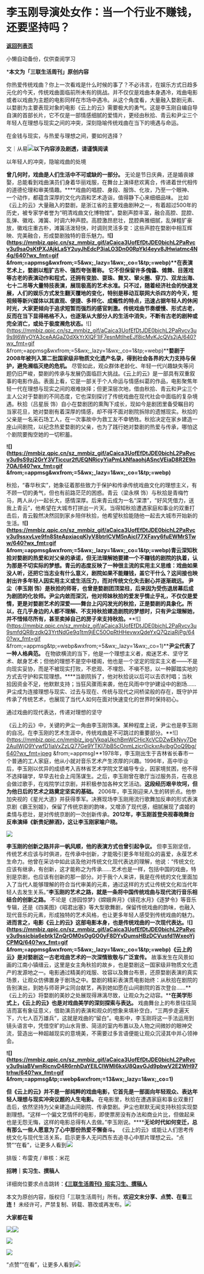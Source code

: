 # 李玉刚导演处女作：当一个行业不赚钱，还要坚持吗？

[**返回列表页**](/gzh/三联生活周刊)

小懒自动备份，仅供查阅学习

***本文为「三联生活周刊」原创内容**

  
  
你热爱传统戏曲？你上一次看戏是什么时候的事了？不必讳言，在娱乐方式日趋多元化的今天，传统戏曲面临前所未有的挑战。并不仅仅是戏曲本身遇冷，戏曲电影或者以戏曲为主题的电影同样在市场中遇冷。从这个角度看，大量融入婺剧元素、以婺剧为主要表现对象的电影《云上的云》需要极大的勇气。这是李玉刚自编自导自演的首部长片，它不仅是一部情感细腻的爱情片，更经由秋拾、青云和尹尘三个年轻人在理想与现实之间的冲突，深刻隐喻传统戏曲在当下的境遇与命运。

在金钱与现实，与热爱与理想之间，要如何选择？

  
  
文｜从易![](https://mmbiz.qpic.cn/mmbiz_gif/c2Sib3Mp7pOMqvBBeG4xs0c7h8WicXVDv2WkgY00vlHsVlj8kWcT6ovT0rZRHpUH95on1H73zrSghL02Ta3L3PSQ/640?wx_fmt=gif&wxfrom;=5&wx;_lazy=1&tp;=webp)**以下内容涉及剧透，请谨慎阅读**

以年轻人的冲突，隐喻戏曲的处境

**曾几何时，戏曲是人们生活中不可或缺的一部分。**
无论是节日庆典，还是婚丧嫁娶，总能看到戏曲演员们身着华丽戏服，在舞台上演绎悲欢离合，传递着世代相传的道德伦理和审美情趣。****戏曲的唱腔、身段、服饰、化妆，乃至一个眼神、一个动作，都蕴含深厚的文化内涵和艺术造诣，值得静下心来细细品味。
比如《云上的云》大量融入的婺剧，是浙江省的主要戏曲剧种之一，有着超过500年的历史，被专家学者誉为“明清戏曲文化博物馆”。婺剧声腔丰富，融合高腔、昆腔、乱弹、徽戏、滩簧、时调六种声腔。高腔激昂悲壮，昆腔典雅细腻，乱弹粗犷豪放，徽戏庄重古朴，滩簧活泼轻快，时调则灵活多变：这些声腔在婺剧中相互辉映、完美融合，形成婺剧独特的音乐魅力。**![](https://mmbiz.qpic.cn/sz_mmbiz_gif/aCaica3UofEfDtJDE0bichL2PaRvcv3u9saOsKtPXJAjkLaSY2uyJhEdcP3iaLO3Dn00RpYkl4eyv8JHwiatmc4N4g/640?wx_fmt=gif
&from;=appmsg&wxfrom;=5&wx;_lazy=1&wx;_co=1&tp;=webp)****在表演艺术上，婺剧以粗犷古朴、强烈夸张著称。**
它不但保留许多傀儡、傩舞、目莲戏等古老的表演动作和程式，还拥有变脸、耍珠、舞叉、窜火圈、穿刀、双龙出海、七十二吊等大量特技表演，展现极高的艺术水准。只不过，随着经济社会的快速发展，人们的娱乐方式发生翻天覆地的变化，特别是移动互联网大杀四方的今天，短视频等新兴媒体以其直观、便捷、多样化、成瘾性的特点，迅速占据年轻人的休闲时光，大家更倾向于追求短暂而强烈的感官刺激。传统戏曲节奏缓慢、形式古老，反而在当下显得格格不入，也逐渐从大部分人的生活中消失，不断有古老的剧种或完全消亡，或处于极度濒危状态。**![](https://mmbiz.qpic.cn/sz_mmbiz_gif/aCaica3UofEfDtJDE0bichL2PaRvcv3u9s9l6WyOYA3ceAAGaZ0dXkYrXIQF1IF7esnMtIheEJf8icMvKJcQVs2jA/640?wx_fmt=gif
&from;=appmsg&wxfrom;=5&wx;_lazy=1&wx;_co=1&tp;=webp)****婺剧于2008年被列入第二批国家级非物质文化遗产名录，得到社会各界的大力支持与保护，避免濒临灭绝的危机。**
尽管如此，观众群体老龄化、年轻一代兴趣缺失等问题仍旧严峻，婺剧的传承与发展仍面临巨大挑战。《云上的云》是一部具有双重叙事的电影作品。表面上看，它是一部关于个人命运与情感纠葛的作品，电影聚焦年轻一代在理想与现实之间的艰难抉择；但更深层次地，借由秋拾、青云和尹尘三个主人公对于婺剧的不同态度，它也深刻探讨了传统戏曲在现代社会中面临的复杂境遇。秋拾（吕星辰
饰）自小在婺剧团的熏陶下成长，现如今是剧团里备受瞩目的当家花旦，她对婺剧有着深厚的情感，却不得不面对剧院拆除的遗憾现实。秋拾的父亲是一名采石场工人，在一次事故中为救工友不幸牺牲。秋拾决定在家乡建造一座山间剧院，以纪念热爱婺剧的父亲，也为了践行她对婺剧的热爱与传承，哪怕这个剧院要掏空她的一切积蓄。

**![](https://mmbiz.qpic.cn/sz_mmbiz_gif/aCaica3UofEfDtJDE0bichL2PaRvcv3u9sS9zj2GrY3VTiccur2fUEQNRicyYiaPmLkNfaaohjASncVEiaD8R2E9n7OA/640?wx_fmt=gif
&from;=appmsg&wxfrom;=5&wx;_lazy=1&wx;_co=1&tp;=webp)**

秋拾，“春华秋实”，她象征着那些致力于保护和传承传统戏曲文化的理想主义，有不顾一切的勇气，但也有前路茫茫的困惑。青云（梁永棋
饰）与秋拾是青梅竹马，两人从小一起长大，感情深厚。后来青云成为一名“深漂”，“好风凭借力，送我上青云”，他希望在大城市打拼出一片天。当得知秋拾遭遇家庭和事业的双重打击后，青云毅然决然回到家乡陪伴秋拾，他希望秋拾能随他一起去大城市开始新的生活。**![](https://mmbiz.qpic.cn/sz_mmbiz_gif/aCaica3UofEfDtJDE0bichL2PaRvcv3u9ssxvLve9fn8SteApxiacqKIyV8btrICVM5nAicI77XFavy6fuEWMrSTww/640?wx_fmt=gif
&from;=appmsg&wxfrom;=5&wx;_lazy=1&wx;_co=1&tp;=webp)**青云深知秋拾对婺剧的热爱和对父亲的承诺，但无法理解她要建一个不赚钱的剧院的执着，认为那是不切实际的梦想。青云的态度反映了一种很主流的实用主义思维：**戏曲如果没人听，还把它当志业有什么意义，剧院如果不能赚钱，盖它干什么？这间接也映射出许多年轻人因实用主义或生活压力，而对传统文化失去耐心并逐渐疏远。**
尹尘（李玉刚
饰）是秋拾的师哥，也曾是婺剧团顶梁柱，后来因为受伤退居幕后成为剧团的化妆师。尹尘内敛而深沉，他对师妹秋拾的爱发乎情止乎礼，不仅仅是爱情，更是对婺剧艺术的深爱——舞台上闪闪发光的秋拾，正是婺剧的具象化。所以，在几乎身边的人都不理解、不支持秋拾建造剧院的梦想时，只有尹尘理解她，并不惜倾尽所有，甚至卖掉自己的房子来支持秋拾。******![](https://mmbiz.qpic.cn/sz_mmbiz_gif/aCaica3UofEfDtJDE0bichL2PaRvcv3u9smfdQR8rzdkQ3YrtNdGe9q1tm9jEC50OpRtHHevwxQdeYxQ7QziaRjPg/640?wx_fmt=gif
&from;=appmsg&tp;=webp&wxfrom;=5&wx;_lazy=1&wx;_co=1)****尹尘代表了一种人格典范。**
在物欲横流的当下，他是一个理想主义者，痴迷艺术、坚守艺术、献身艺术；但他的理想不是空中楼阁，他也是一个坚定的现实主义者——不是向现实妥协，而是不被现实打败，不悲观、不埋怨、不嗔不怒，以一种脚踏实地的方式去守护和实现理想。****当剧院拆了，他对秋拾说以后可以去农村唱；当秋拾因资金不足，他默默支持；当狂风骤雨来袭，他在风雨中守护建设中的剧场……
尹尘成为连接理想与现实、过去与现在、传统与现代之间桥梁般的存在，既守护并传承了传统艺术，也展现了当代人如何在面对快速变化的世界时保持初心。

通过戏曲的现代表达，传递对理想的坚守

《云上的云》中，关键的尹尘一角由李玉刚饰演。某种程度上说，尹尘也是李玉刚的自况。在李玉刚的艺术生涯中，传统戏曲是不可跳过的重要部分。**![](https://mmbiz.qpic.cn/mmbiz_jpg/VkpaUkchBmWCHicXcVCDZwEkNvy7De2AuIWjO9YywfD1iaVxZzLQ77Ge9YTKI7ibB5cOnmLzicr0ickxrAyibgOoQ9bg/640?wx_fmt=jpeg
&from;=appmsg)**1978年，李玉刚出生于吉林省长春市一个普通的工人家庭，他从小就对音乐艺术产生浓厚的兴趣。1996年，高中毕业后，李玉刚以优异的成绩考入吉林省艺术学院文艺编导专业，因家境贫困，他不得不选择辍学，早早去社会上闯荡谋生。之后，李玉刚曾在歌厅当过服务员，在夜总会做过歌手，在戏院学过京剧，并积极参加各种文艺活动。**这段经历艰辛坎坷，但为他日后的艺术之路奠定坚实的基础。**
2006年，李玉刚迎来人生的转折点。他参加央视的《星光大道》并获得季军。决赛现场李玉刚用流行歌舞加反串的形式表演京剧《霸王别姬》，保留了传统京剧的韵味，又增添了现代感，细腻展现了虞姬的柔情与悲壮，是对传统京剧的一次创新传承。**2012年，李玉刚首登央视春晚舞台反串演绎《新贵妃醉酒》，这让李玉刚家喻户晓。**

![](https://mmbiz.qpic.cn/mmbiz_jpg/c2Sib3Mp7pONrah7HicUvO68Mr9oKuaNFGVvMcLjPz0ooKKTdfSxmMtiaQnyAMwOfrQNCuUibIUovdw1DFFpiaCryrQ/640?wx_fmt=jpeg)

**李玉刚的创新之路并非一帆风顺，他的表演方式也曾引起争议。**
但李玉刚坚信，传统艺术应该与时俱进，在传承中创新，才能吸引更多年轻观众的喜爱，永葆艺术生命力。他曾在采访中如此谈及他对传统文化现代表达的理解，他说：“传统文化应该有继承，有创新，这才能称之为传承……艺术也是一样，包括中国的戏曲，特别是京剧，也应该有创新的那一部分。对于我个人来讲，我是在传统的文化里面加入了当代人能够理解的符合当代审美的元素，通过这样的方式让传统文化和当代年轻人去发生关系。”**李玉刚的艺术之路，就是一条将中国传统戏曲与现代流行音乐相结合的创新之路。**
不论是《游园惊梦》《嫦娥奔月》《镜花水月》《逐梦令》等音乐专辑，还是《四美图》《昭君出塞》等大型歌舞剧，保留传统戏曲的韵味，也融入现代音乐的元素，形成独特的艺术风格，也让更多年轻人感受到传统戏曲的魅力。**进而言之，电影《云上的云》这部电影本身，也是传统戏曲的一次现代表达。****![](https://mmbiz.qpic.cn/sz_mmbiz_gif/aCaica3UofEfDtJDE0bichL2PaRvcv3u9ssicbia6ebtk1ZnQrOM0sOgGO0yF8DYvDumsHBzDCVusfd1WxeoYjCPMQ/640?wx_fmt=gif
&from;=appmsg&wxfrom;=5&wx;_lazy=1&wx;_co=1&tp;=webp)****《云上的云》是对婺剧这一古老戏曲艺术的一次深情致敬与广泛宣传。**
故事发生在风景如画的江南小镇缙云，这里是女主角秋拾的故乡，也是婺剧这一国家级非物质文化遗产的发源地之一。电影通过精美的戏服、妆容以及舞台布景，还原婺剧表演的真实场景，让观众仿佛置身于剧场之中。婺剧的精彩表演贯电影始终：从秋拾在剧院的告别演出，到她与师哥尹尘同台献艺，再到她如愿在山间剧院的首次登台……**《云上的云》将婺剧的美妙之处展现得淋漓尽致，让观众为之动容。****在美学形式上，《云上的云》也是对戏曲美学的深刻探索与表达。**
戏曲舞台上的布景往往简洁而富有象征意义，借助演员的表演和观众的想象来填补空白，“三两步走遍天下，六七人百万雄兵”，这就是戏曲的“留白”。电影中，李玉刚将这一手法运用到镜头语言中，凭借空旷的山水背景、简洁的室内布置以及人物之间微妙的眼神交流，营造出一种超越现实的意境美，不需要过多言语便能让观众沉浸其中并心领神会。

**![](https://mmbiz.qpic.cn/sz_mmbiz_gif/aCaica3UofEfDtJDE0bichL2PaRvcv3u9siaBVwnRicnvD4R6rnhDaYEILCIWMI6kxU8QavGJd9pbwV2E2WH97trhw/640?wx_fmt=gif
&from;=appmsg&tp;=webp&wxfrom;=13&wx;_lazy=1&wx;_co=1)**

**但《云上的云》并不是一部纯粹的戏曲电影，它首先是一部面向年轻观众、表达年轻人理想与现实冲突议题的人生电影。**
在电影里，秋拾在遭遇家庭和事业双重打击后，依然坚持为父亲建造山间剧院、传承婺剧。尹尘也默默无闻支持秋拾实现婺剧理想。“这样一个偏文艺情怀的电影，即使票房没有办法和商业片比，但做起来也是无怨无悔，这样的电影总得有人去做。”李玉刚说。******无论时代如何变迁，总有那么一些人愿意为了心中那份热爱不懈奋斗。**
《云上的云》或能让人们思考传统文化与现代生活关系，启示更多人无问西东去追寻心中那片理想之云。“点赞”“在看”，让更多人看到![](https://mmbiz.qpic.cn/mmbiz_gif/c2Sib3Mp7pON9hkSZwdTibRHNZSMPyiapUCHJwlyoZVBC3SfmPmF0VKjkm3NiaToQloHFJ6icyicqZnqgXp6pSQJt5gg/640?wx_fmt=gif&from;=appmsg&wxfrom;=5&wx;_lazy=1&tp;=wxpic)  
  
  
  
  
  

排版：布雷克 / 审核：米花

  
**招聘｜实习生、撰稿人**  

详细岗位要求点击跳转：[**《三联生活周刊》招实习生、撰稿人**](http://mp.weixin.qq.com/s?__biz=MTc5MTU3NTYyMQ==&mid=2651136871&idx=3&sn=f1c0777fe9d31881e5dfca68ebc2937f&chksm=5907324d6e70bb5b3546dfe1c7b31b5fe05664bebbf36356ba9a1a352e0678444cad62875ad4&scene=21#wechat_redirect)

本文为原创内容，版权归「三联生活周刊」所有。**欢迎文末分享、点赞、在看三连！**
未经许可，严禁复制、转载、篡改或再发布。![](https://mmbiz.qpic.cn/sz_mmbiz_png/Gg7Qtoh7Aic9ZTmAdCc80b4nD7xicgPt863QWU7oNswDx19XrjfTtSl8QwatY2EEZGuNd1WRRiapDZjcDhTnNYmBg/640?wx_fmt=other&wxfrom;=5&wx;_lazy=1&wx;_co=1&retryload;=1&tp;=webp)

**大家都在看**

  
[![](https://mmbiz.qpic.cn/mmbiz_png/c2Sib3Mp7pON6bMzItpZ9Q9zicHAY4Caj04ZOribe2FIMXpHTAbv6oricoSVJ0Oh3X2KVibBT3Viad49mVfK6IEc4Dag/640?wx_fmt=png&from;=appmsg&wxfrom;=13&tp;=wxpic)](http://mp.weixin.qq.com/s?__biz=MTc5MTU3NTYyMQ==&mid=2651460482&idx=1&sn=f3ed330f382654d2291346cfd4a088ab&chksm=590802a86e7f8bbef26568b2a84921bd0323e3517285a65a3647a629566366f6806c5f341fb1&scene=21#wechat_redirect)[![](https://mmbiz.qpic.cn/mmbiz_png/c2Sib3Mp7pOPLUg9qgDxXAlcuUMzF1gmTLiaoibwVaYeZyGYAp22CcSNukfbpzOtLLGFOXxxibYeCnjy5vAzNqG8gA/640?wx_fmt=png&from;=appmsg&tp;=wxpic&wxfrom;=13&wx;_lazy=1&wx;_co=1)](http://mp.weixin.qq.com/s?__biz=MTc5MTU3NTYyMQ==&mid=2651460178&idx=1&sn=342916e8441b0033db6b2f6d857fec5a&chksm=590803786e7f8a6e339054f371b91e4ea81313f402b9654e762efe9c2afe0248d314385ff04b&scene=21#wechat_redirect)  

![](https://mmbiz.qpic.cn/sz_mmbiz_png/Gg7Qtoh7Aic9ZTmAdCc80b4nD7xicgPt86k1kgpU51hWCHjV92ryhVW35PLCvLhxLw9XDhXjgeDyZhHSx5EbRcfg/640?wx_fmt=other&wxfrom;=13&wx;_lazy=1&wx;_co=1&retryload;=1&tp;=webp)

  
[![](https://mmbiz.qpic.cn/mmbiz_jpg/c2Sib3Mp7pONuwrdetOsWUZLdDE1J39mLibBBe0vPzCKS1topq8p9JgG9O86KDCNS3SZl7Paa1d80gvHIBg9C0cw/640?wx_fmt=jpeg&from;=appmsg&wxfrom;=13&wx;_lazy=1&wx;_co=1&tp;=wxpic)]()  
  
“点赞”“在看”，让更多人看到![](https://mmbiz.qpic.cn/mmbiz_gif/c2Sib3Mp7pON9hkSZwdTibRHNZSMPyiapUCHJwlyoZVBC3SfmPmF0VKjkm3NiaToQloHFJ6icyicqZnqgXp6pSQJt5gg/640?wx_fmt=gif&from;=appmsg&wxfrom;=13&wx;_lazy=1&tp;=wxpic)

